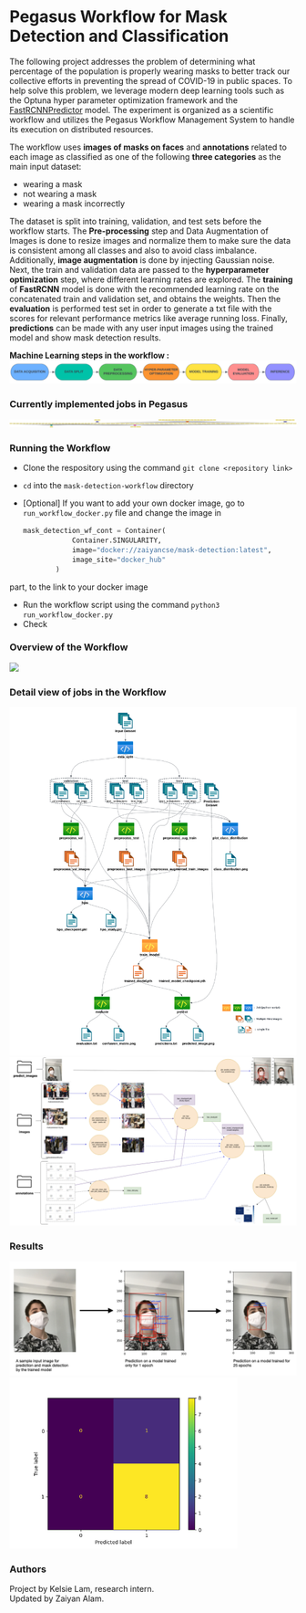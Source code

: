 # Pegasus Workflow for Mask Detection and Classification

The following project addresses the problem of determining what percentage of the population is properly wearing masks to better track our collective efforts in preventing the spread of COVID-19 in public spaces. To help solve this problem, we leverage modern deep learning tools such as the Optuna hyper parameter optimization framework and the [FastRCNNPredictor](https://arxiv.org/abs/1506.01497) model. The experiment is organized as a scientific workflow and utilizes the Pegasus Workflow Management System to handle its execution on distributed resources. 


The workflow uses **images of masks on faces** and **annotations** related to each image as classified as one of the following **three categories** as the main input dataset:
* wearing a mask 
* not wearing a mask
* wearing a mask incorrectly

The dataset is split into training, validation, and test sets before the workflow starts.  The **Pre-processing** step and Data Augmentation of Images is done to resize images and normalize them to make sure the data is consistent among all classes and also to avoid class imbalance. Additionally, **image augmentation** is done by injecting Gaussian noise. Next, the train and validation data are passed to the **hyperparameter optimization** step, where different learning rates are explored. The **training** of **FastRCNN** model is done with the recommended learning rate on the concatenated train and validation set, and obtains the weights. Then the **evaluation** is performed test set in order to generate a txt file with the scores for relevant performance metrics like average running loss. Finally, **predictions** can be made with any user input images using the trained model and show mask detection results.

**Machine Learning steps in the workflow :**
<br>
<img src="imgs/ml_steps3.png" style="width: 900px;"/>
<br>


### Currently implemented jobs in Pegasus
![workflow](imgs/mask_detection.png)


### Running the Workflow

* Clone the respository using the command `git clone <repository link>`
* `cd` into the `mask-detection-workflow` directory
*  [Optional] If you want to add your own docker image, go to `run_workflow_docker.py` file and change the image in 

    ```python
    mask_detection_wf_cont = Container(
                Container.SINGULARITY,
                image="docker://zaiyancse/mask-detection:latest",
                image_site="docker_hub"
            )
    ``` 
    
  part, to the link to your docker image
* Run the workflow script using the command `python3 run_workflow_docker.py`
* Check 

### Overview of the Workflow
<img src="imgs/MaskDetection.png" />

### Detail view of jobs in the Workflow
![workflow](imgs/wf_graph2.png)
<img src="imgs/mask_dectection_wf2.png" />


### Results
<img src="imgs/prediction.png" />
<img src="imgs/cm.png" style="width: 400px;/>
<img src="imgs/group_mask_detection.png" />

### Authors
Project by Kelsie Lam, research intern.<br>
Updated by Zaiyan Alam.
